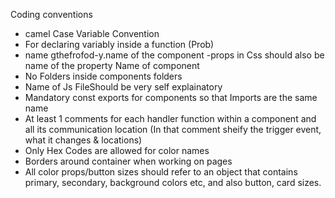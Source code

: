 Coding conventions
- camel Case Variable Convention
- For declaring variably inside a function (Prob)
- name gthefrofod-y.name of the component
-props in Css should also be name of the property Name of component
- No Folders inside components folders
- Name of Js FileShould be very self explainatory
- Mandatory const exports for components so that Imports are the same name
- At least 1 comments for each handler function within a component and all its communication location
(In that comment sheify the trigger event, what it changes & locations)
- Only Hex Codes are allowed for color names
- Borders around container when working on pages
- All color props/button sizes should refer to an object that contains primary, secondary, background colors etc, and also button, card sizes.